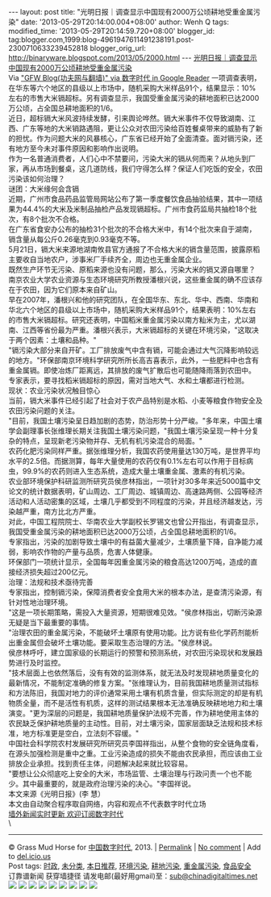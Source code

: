 --- layout: post title:
"光明日报｜调查显示中国现有2000万公顷耕地受重金属污染" date:
'2013-05-29T20:14:00.004+08:00' author: Wenh Q tags: modified\_time:
'2013-05-29T20:14:59.720+08:00' blogger\_id:
tag:blogger.com,1999:blog-4961947611491238191.post-2300710633239452818
blogger\_orig\_url: http://binaryware.blogspot.com/2013/05/2000.html ---
[光明日报｜调查显示中国现有2000万公顷耕地受重金属污染](http://feedproxy.google.com/~r/chinagfwblog/~3/9Mv9DGQ-Iec/)
\
Via ["GFW Blog(功夫网与翻墙)" via 数字时代 in Google
Reader](https://www.blogger.com/blogger.g?blogID=4961947611491238191)
一项调查表明，在华东等六个地区的县级以上市场中，随机采购大米样品91个，结果显示：10%左右的市售大米镉超标。另有调查显示，我国受重金属污染的耕地面积已达2000万公顷，占全国总耕地面积的1/6。\
近日，超标镉大米风波持续发酵，引来舆论哗然。镉大米事件不仅导致湖南、江西、广东等地的大米销路遇阻，更让公众对农田污染给百姓餐桌带来的威胁有了新的担忧。作为问题大米的风暴核心，广东省已经开始了全面清查。面对镉污染，还有地方至今未对事件原因和影响作出说明。\
作为一名普通消费者，人们心中不禁要问，污染大米的镉从何而来？从地头到厂家，再从市场到餐桌，这几道防线，我们守得怎么样？保证人们吃饭的安全，农田污染该如何治理？\
谜团：大米缘何会含镉\
近期，广州市食品药品监管局网站公布了第一季度餐饮食品抽验结果，其中一项结果为44.4%的大米及米制品抽检产品发现镉超标。广州市食药监局共抽检18个批次，有8个批次不合格。\
在广东省食安办公布的抽检31个批次的不合格大米中，有14个批次来自于湖南，镉含量从每公斤0.26毫克到0.93毫克不等。\
5月21日，镉大米来源地湖南攸县官方通报了不合格大米的镉含量范围，披露原稻主要收自当地农户，涉事米厂手续齐全，周边也无重金属企业。\
既然生产环节无污染、原稻来源也没有问题，那么，污染大米的镉又源自哪里？\
南京农业大学农业资源与生态环境研究所教授潘根兴说，这些重金属的确不应该存在于农田，因为它们原本来自矿山。\
早在2007年，潘根兴和他的研究团队，在全国华东、东北、华中、西南、华南和华北六个地区的县级以上市场中，随机采购大米样品91个，结果表明：10%左右的市售大米镉超标。研究还表明，中国稻米重金属污染以南方籼米为主，尤以湖南、江西等省份最为严重。潘根兴表示，大米镉超标的关键在环境污染，"这取决于两个因素：土壤和品种。"\
"镉污染大部分来自开矿。工厂排放废气中含有镉，可能会通过大气沉降影响较远的地方。"环保部南京环境科学研究所所长高吉喜表示，此外，一些肥料中也含有重金属镉。即使冶炼厂距离远，其排放的废气扩散后也可能随降雨落到农田中。\
专家表示，要寻找稻米镉超标的原因，需对当地大气、水和土壤都进行检测。\
现状：农业污染状况触目惊心\
当前，镉大米事件已经引起了社会对于农产品特别是水稻、小麦等粮食作物安全及农田污染问题的关注。\
"目前，我国土壤污染呈日趋加剧的态势，防治形势十分严峻。"多年来，中国土壤学会副理事长张维理长期关注我国土壤污染问题，"我国土壤污染呈现一种十分复杂的特点，呈现新老污染物并存、无机有机污染混合的局面。"\
农药化肥污染同样严重。据张维理分析，我国农药使用量达130万吨，是世界平均水平的2.5倍。而据测算，每年大量使用的农药仅有0.1%左右可以作用于目标病虫，99.9%的农药则进入生态系统，造成大量土壤重金属、激素的有机污染。\
农业部环境保护科研监测所研究员侯彦林指出，一项针对30多年来近5000篇中文论文的统计数据表明，矿山周边、工厂周边、城镇周边、高速路两侧、公园等经济活动和人活动密集的区域，土壤几乎都受到不同程度的污染，并且经济越发达，污染越严重，南方比北方严重。\
对此，中国工程院院士、华南农业大学副校长罗锡文也曾公开指出，有调查显示，我国受重金属污染的耕地面积已达2000万公顷，占全国总耕地面积的1/6。\
专家指出，污染的加剧导致土壤中的有益菌大量减少，土壤质量下降，自净能力减弱，影响农作物的产量与品质，危害人体健康。\
环保部门一项统计显示，全国每年因重金属污染的粮食高达1200万吨，造成的直接经济损失超过200亿元。\
治理：法规和技术亟待完善\
专家指出，控制镉污染，保障消费者安全食用大米的根本办法，是查清污染源，有针对性地治理环境。\
"这是一项长期策略，需投入大量资源，短期很难见效。"侯彦林指出，切断污染源无疑是当下最重要的事情。\
"治理农田的重金属污染，不能破坏土壤原有使用功能。比方说有些化学药剂能析出重金属但会破坏土壤功能。要采取生态治理的方法。"侯彦林说。\
侯彦林呼吁，建立国家级的长期运行的预警和预测系统，对农田污染现状和发展趋势进行及时监控。\
"技术层面上也依然落后，没有有效的监测体系，就无法及时发现耕地质量变化的最新情况，不能制定准确的修复方案。"张维理认为，目前我国耕地质量测试指标和方法陈旧，我国对地力的评价通常采用土壤有机质含量，但实际测定的却是有机物质全量，而不是活性有机质，这样的测试结果根本无法准确反映耕地地力和土壤演变。"更为深层的问题是，我国耕地质量保护法规不完善，作为耕地使用主体的农民缺乏保护耕地质量的主动性。目前，对土壤污染，国家层面缺乏法规和技术标准，地方标准更是空白，立法刻不容缓。"\
中国社会科学院农村发展研究所研究员李国祥指出，从整个食物的安全链角度看，在源头加强检测是重中之重。工业污染造成的损失不能由农民承担，而应该由工业排放企业承担。找到责任主体，问题解决起来就比较容易。\
"要想让公众彻底吃上安全的大米，市场监管、土壤治理与行政问责一个也不能少。其中最重要的，就是政府治理污染的决心。"李国祥说。\
本文来源《光明日报》(李 慧）\
本文由自动聚合程序取自网络，内容和观点不代表数字时代立场\
[墙外新闻实时更新 欢迎订阅数字时代](http://eepurl.com/mstlf) \
\

* * * * *

© Grass Mud Horse for
[中国数字时代](https://kexueshangwang.info/chinese), 2013. |
[Permalink](https://kexueshangwang.info/chinese/2013/05/%E7%99%BD%E8%A1%AC%E8%A1%AB-%E8%B0%83%E6%9F%A5%E6%98%BE%E7%A4%BA%E4%B8%AD%E5%9B%BD%E7%8E%B0%E6%9C%892000%E4%B8%87%E5%85%AC%E9%A1%B7%E8%80%95%E5%9C%B0%E5%8F%97%E9%87%8D%E9%87%91%E5%B1%9E%E6%B1%A1/)
| [No
comment](https://kexueshangwang.info/chinese/2013/05/%E7%99%BD%E8%A1%AC%E8%A1%AB-%E8%B0%83%E6%9F%A5%E6%98%BE%E7%A4%BA%E4%B8%AD%E5%9B%BD%E7%8E%B0%E6%9C%892000%E4%B8%87%E5%85%AC%E9%A1%B7%E8%80%95%E5%9C%B0%E5%8F%97%E9%87%8D%E9%87%91%E5%B1%9E%E6%B1%A1/#comments)
| Add to
[del.icio.us](http://del.icio.us/post?url=https://kexueshangwang.info/chinese/2013/05/%E7%99%BD%E8%A1%AC%E8%A1%AB-%E8%B0%83%E6%9F%A5%E6%98%BE%E7%A4%BA%E4%B8%AD%E5%9B%BD%E7%8E%B0%E6%9C%892000%E4%B8%87%E5%85%AC%E9%A1%B7%E8%80%95%E5%9C%B0%E5%8F%97%E9%87%8D%E9%87%91%E5%B1%9E%E6%B1%A1/&title=%E5%85%89%E6%98%8E%E6%97%A5%E6%8A%A5%EF%BD%9C%E8%B0%83%E6%9F%A5%E6%98%BE%E7%A4%BA%E4%B8%AD%E5%9B%BD%E7%8E%B0%E6%9C%892000%E4%B8%87%E5%85%AC%E9%A1%B7%E8%80%95%E5%9C%B0%E5%8F%97%E9%87%8D%E9%87%91%E5%B1%9E%E6%B1%A1%E6%9F%93)
\
 Post tags:
[时政](https://kexueshangwang.info/chinese/tag/%E6%97%B6%E6%94%BF/?category=19168),
[未分类](https://kexueshangwang.info/chinese/tag/%E6%9C%AA%E5%88%86%E7%B1%BB/?category=19168),
[本日推荐](https://kexueshangwang.info/chinese/tag/%E6%9C%AC%E6%97%A5%E6%8E%A8%E8%8D%90/?category=19168),
[环境污染](https://kexueshangwang.info/chinese/tag/%E7%8E%AF%E5%A2%83%E6%B1%A1%E6%9F%93/?category=19168),
[耕地污染](https://kexueshangwang.info/chinese/tag/%E8%80%95%E5%9C%B0%E6%B1%A1%E6%9F%93/?category=19168),
[重金属污染](https://kexueshangwang.info/chinese/tag/%E9%87%8D%E9%87%91%E5%B1%9E%E6%B1%A1%E6%9F%93/?category=19168),
[食品安全](https://kexueshangwang.info/chinese/tag/%E9%A3%9F%E5%93%81%E5%AE%89%E5%85%A8/?category=19168)\
 订靠谱新闻 获穿墙捷径
请发电邮(最好用gmail)至：sub@chinadigitaltimes.net\
[![](http://feeds.feedburner.com/~ff/chinagfwblog?d=yIl2AUoC8zA)](http://feeds.feedburner.com/~ff/chinagfwblog?a=9Mv9DGQ-Iec:Cip-auU_fhs:yIl2AUoC8zA)
[![](http://feeds.feedburner.com/~ff/chinagfwblog?i=9Mv9DGQ-Iec:Cip-auU_fhs:-BTjWOF_DHI)](http://feeds.feedburner.com/~ff/chinagfwblog?a=9Mv9DGQ-Iec:Cip-auU_fhs:-BTjWOF_DHI)
[![](http://feeds.feedburner.com/~ff/chinagfwblog?i=9Mv9DGQ-Iec:Cip-auU_fhs:F7zBnMyn0Lo)](http://feeds.feedburner.com/~ff/chinagfwblog?a=9Mv9DGQ-Iec:Cip-auU_fhs:F7zBnMyn0Lo)
[![](http://feeds.feedburner.com/~ff/chinagfwblog?i=9Mv9DGQ-Iec:Cip-auU_fhs:V_sGLiPBpWU)](http://feeds.feedburner.com/~ff/chinagfwblog?a=9Mv9DGQ-Iec:Cip-auU_fhs:V_sGLiPBpWU)
[![](http://feeds.feedburner.com/~ff/chinagfwblog?d=qj6IDK7rITs)](http://feeds.feedburner.com/~ff/chinagfwblog?a=9Mv9DGQ-Iec:Cip-auU_fhs:qj6IDK7rITs)
[![](http://feeds.feedburner.com/~ff/chinagfwblog?d=l6gmwiTKsz0)](http://feeds.f%20%20%20eedburner.com/~ff/chinagfwblog?a=9Mv9DGQ-Iec:Cip-auU_fhs:l6gmwiTKsz0)
[![](http://feeds.feedburner.com/~ff/chinagfwblog?i=9Mv9DGQ-Iec:Cip-auU_fhs:gIN9vFwOqvQ)](http://feeds.feedburner.com/~ff/chinagfwblog?a=9Mv9DGQ-Iec:Cip-auU_fhs:gIN9vFwOqvQ)
[![](http://feeds.feedburner.com/~ff/chinagfwblog?d=TzevzKxY174)](http://feeds.feedburner.com/~ff/chinagfwblog?a=9Mv9DGQ-Iec:Cip-auU_fhs:TzevzKxY174)
![](http://feeds.feedburner.com/~r/chinagfwblog/~4/9Mv9DGQ-Iec)
